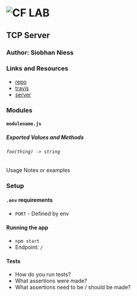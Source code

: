 ![CF](http://i.imgur.com/7v5ASc8.png) LAB
=================================================

## TCP Server

### Author: Siobhan Niess

### Links and Resources
* [repo](https://github.com/niesssiobhan/07-tcp-server)
* [travis](http://xyz.com)
* [server](http://xyz.com)

### Modules
#### `modulename.js`
##### Exported Values and Methods

###### `foo(thing) -> string`
Usage Notes or examples

### Setup
#### `.env` requirements
* `PORT` - Defined by env

#### Running the app
* `npm start`
* Endpoint: `/`

#### Tests
* How do you run tests?
* What assertions were made?
* What assertions need to be / should be made?